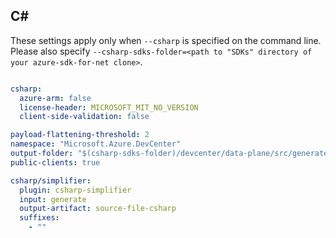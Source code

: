 ## C#

These settings apply only when `--csharp` is specified on the command line.
Please also specify `--csharp-sdks-folder=<path to "SDKs" directory of your azure-sdk-for-net clone>`.

```yaml $(csharp)

csharp:
  azure-arm: false
  license-header: MICROSOFT_MIT_NO_VERSION
  client-side-validation: false

payload-flattening-threshold: 2
namespace: "Microsoft.Azure.DevCenter"
output-folder: "$(csharp-sdks-folder)/devcenter/data-plane/src/generated"
public-clients: true

csharp/simplifier:
  plugin: csharp-simplifier
  input: generate
  output-artifact: source-file-csharp
  suffixes:
    - ""
```